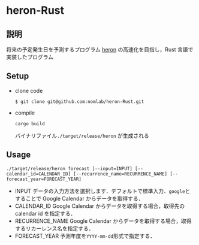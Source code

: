 # heron-Rust
## 説明
将来の予定発生日を予測するプログラム [heron](https://github.com/nomlab/heron) の高速化を目指し，Rust 言語で実装したプログラム

## Setup
+ clone code
  ```
  $ git clone git@github.com:nomlab/heron-Rust.git
  ```

+ compile
  ```
  cargo build
  ```
  バイナリファイル`./target/release/heron` が生成される

## Usage
```
./target/release/heron forecast [--input=INPUT] [--calendar_id=CALENDAR_ID] [--recurrence_name=RECURRENCE_NAME] [--forecast_year=FORECAST_YEAR]
```

+ INPUT
  データの入力方法を選択します．デフォルトで標準入力．`google`とすることで Google Calendar からデータを取得する．
+ CALENDAR_ID
  Google Calendar からデータを取得する場合，取得先の calendar id を指定する．
+ RECURRENCE_NAME
  Google Calendar からデータを取得する場合，取得するリカーレンス名を指定する．
+ FORECAST_YEAR
  予測年度を`YYYY-mm-dd`形式で指定する．
